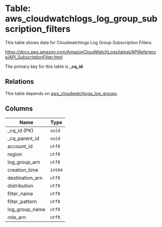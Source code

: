 # Table: aws_cloudwatchlogs_log_group_subscription_filters

This table shows data for Cloudwatchlogs Log Group Subscription Filters.

https://docs.aws.amazon.com/AmazonCloudWatchLogs/latest/APIReference/API_SubscriptionFilter.html

The primary key for this table is **_cq_id**.

## Relations

This table depends on [aws_cloudwatchlogs_log_groups](aws_cloudwatchlogs_log_groups.md).

## Columns

| Name          | Type          |
| ------------- | ------------- |
|_cq_id (PK)|`uuid`|
|_cq_parent_id|`uuid`|
|account_id|`utf8`|
|region|`utf8`|
|log_group_arn|`utf8`|
|creation_time|`int64`|
|destination_arn|`utf8`|
|distribution|`utf8`|
|filter_name|`utf8`|
|filter_pattern|`utf8`|
|log_group_name|`utf8`|
|role_arn|`utf8`|